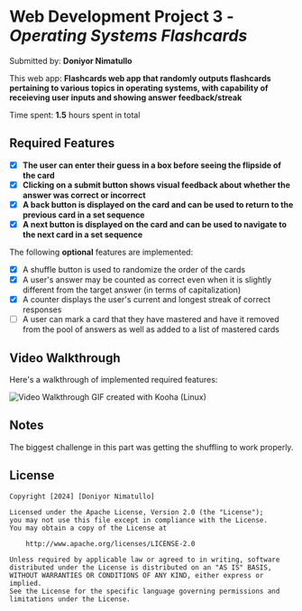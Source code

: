 # Web Development Project 3 - *Operating Systems Flashcards*

Submitted by: **Doniyor Nimatullo**

This web app: **Flashcards web app that randomly outputs flashcards pertaining to various topics in operating systems, with capability of receieving user inputs and showing answer feedback/streak**

Time spent: **1.5** hours spent in total

## Required Features

- [x] **The user can enter their guess in a box before seeing the flipside of the card**
- [x] **Clicking on a submit button shows visual feedback about whether the answer was correct or incorrect**
- [x] **A back button is displayed on the card and can be used to return to the previous card in a set sequence**
- [x] **A next button is displayed on the card and can be used to navigate to the next card in a set sequence**

The following **optional** features are implemented:

- [x] A shuffle button is used to randomize the order of the cards
- [x] A user's answer may be counted as correct even when it is slightly different from the target answer (in terms of capitalization)
- [x] A counter displays the user's current and longest streak of correct responses
- [ ] A user can mark a card that they have mastered and have it removed from the pool of answers as well as added to a list of mastered cards

## Video Walkthrough

Here's a walkthrough of implemented required features:

<img src='https://media0.giphy.com/media/v1.Y2lkPTc5MGI3NjExN2Y4NzcwZTczM2M4NmNiZDFiYTc4YTQ2MTliMzMyNTYyMjcxYjkxMCZjdD1n/BZzBAaU50iX9Kmra8C/giphy.gif' width='' alt='Video Walkthrough' />
<!-- Replace this with whatever GIF tool you used! -->
GIF created with Kooha (Linux)

## Notes

The biggest challenge in this part was getting the shuffling to work properly.

## License

    Copyright [2024] [Doniyor Nimatullo]

    Licensed under the Apache License, Version 2.0 (the "License");
    you may not use this file except in compliance with the License.
    You may obtain a copy of the License at

        http://www.apache.org/licenses/LICENSE-2.0

    Unless required by applicable law or agreed to in writing, software
    distributed under the License is distributed on an "AS IS" BASIS,
    WITHOUT WARRANTIES OR CONDITIONS OF ANY KIND, either express or implied.
    See the License for the specific language governing permissions and
    limitations under the License.

